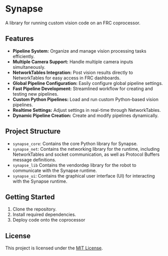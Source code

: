 # Synapse
A library for running custom vision code on an FRC coprocessor.

## Features
- **Pipeline System:** Organize and manage vision processing tasks efficiently.
- **Multiple Camera Support:** Handle multiple camera inputs simultaneously.
- **NetworkTables Integration:** Post vision results directly to NetworkTables for easy access in FRC dashboards.
- **Global Pipeline Configuration:** Easily configure global pipeline settings.
- **Fast Pipeline Development:** Streamlined workflow for creating and testing new pipelines.
- **Custom Python Pipelines:** Load and run custom Python-based vision pipelines.
- **Realtime Settings:** Adjust settings in real-time through NetworkTables.
- **Dynamic Pipeline Creation:** Create and modify pipelines dynamically.

## Project Structure
- `synapse_core`: Contains the core Python library for Synapse.
- `synapse_net`: Contains the networking library for the runtime, including NetworkTables and socket communication, as well as Protocol Buffers message definitions.
- `synapse_lib` Contains the vendordep library for the robot to communicate with the Synapse runtime.
- `synapse_ui`: Contains the graphical user interface (UI) for interacting with the Synapse runtime.


## Getting Started
1. Clone the repository.
2. Install required dependencies.
3. Deploy code onto the coprocessor

## License
This project is licensed under the [MIT License](LICENSE).
